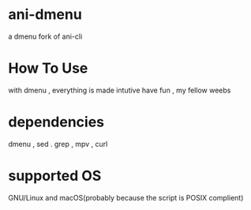 # ani-dmenu
a dmenu fork of ani-cli

# How To Use
with dmenu , everything is made intutive
have fun , my fellow weebs

# dependencies
dmenu , sed . grep , mpv , curl

# supported OS
GNU/Linux and macOS(probably because the script is POSIX complient)
